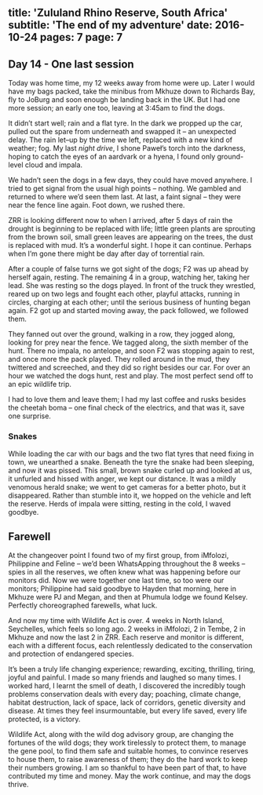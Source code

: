 title: 'Zululand Rhino Reserve, South Africa'
subtitle: 'The end of my adventure'
date: 2016-10-24
pages: 7
page: 7
---

## Day 14 - One last session

Today was home time, my 12 weeks away from home were up. Later I would have my bags packed, take the minibus from Mkhuze down to Richards Bay, fly to JoBurg and soon enough be landing back in the UK. But I had one more session; an early one too, leaving at 3:45am to find the dogs.

It didn’t start well; rain and a flat tyre. In the dark we propped up the car, pulled out the spare from underneath and swapped it – an unexpected delay. The rain let–up by the time we left, replaced with a new kind of weather; fog. My last _night drive_, I shone Paweł’s torch into the darkness, hoping to catch the eyes of an aardvark or a hyena, I found only ground-level cloud and impala.

We hadn’t seen the dogs in a few days, they could have moved anywhere. I tried to get signal from the usual high points – nothing. We gambled and returned to where we’d seen them last. At last, a faint signal – they were near the fence line again. Foot down, we rushed there.

ZRR is looking different now to when I arrived, after 5 days of rain the drought is beginning to be replaced with life; little green plants are sprouting from the brown soil, small green leaves are appearing on the trees, the dust is replaced with mud. It’s a wonderful sight. I hope it can continue. Perhaps when I’m gone there might be day after day of torrential rain.

After a couple of false turns we got sight of the dogs; F2 was up ahead by herself again, resting. The remaining 4 in a group, watching her, taking her lead. She was resting so the dogs played. In front of the truck they wrestled, reared up on two legs and fought each other, playful attacks, running in circles, charging at each other; until the serious business of hunting began again. F2 got up and started moving away, the pack followed, we followed them.

They fanned out over the ground, walking in a row, they jogged along, looking for prey near the fence. We tagged along, the sixth member of the hunt. There no impala, no antelope, and soon F2 was stopping again to rest, and once more the pack played. They rolled around in the mud, they twittered and screeched, and they did so right besides our car. For over an hour we watched the dogs hunt, rest and play. The most perfect send off to an epic wildlife trip.

I had to love them and leave them; I had my last coffee and rusks besides the cheetah boma – one final check of the electrics, and that was it, save one surprise.

### Snakes

While loading the car with our bags and the two flat tyres that need fixing in town, we unearthed a snake. Beneath the tyre the snake had been sleeping, and now it was pissed. This small, brown snake curled up and looked at us, it unfurled and hissed with anger, we kept our distance. It was a mildly venomous herald snake; we went to get cameras for a better photo, but it disappeared. Rather than stumble into it, we hopped on the vehicle and left the reserve. Herds of impala were sitting, resting in the cold, I waved goodbye.

## Farewell

At the changeover point I found two of my first group, from iMfolozi, Philippine and Feline – we’d been WhatsApping throughout the 8 weeks – spies in all the reserves, we often knew what was happening before our monitors did. Now we were together one last time, so too were our monitors; Philippine had said goodbye to Hayden that morning, here in Mkhuze were PJ and Megan, and then at Phumula lodge we found Kelsey. Perfectly choreographed farewells, what luck.

And now my time with Wildlife Act is over. 4 weeks in North Island, Seychelles, which feels so long ago. 2 weeks in iMfolozi, 2 in Tembe, 2 in Mkhuze and now the last 2 in ZRR. Each reserve and monitor is different, each with a different focus, each relentlessly dedicated to the conservation and protection of endangered species.

It’s been a truly life changing experience; rewarding, exciting, thrilling, tiring, joyful and painful. I made so many friends and laughed so many times. I worked hard, I learnt the smell of death, I discovered the incredibly tough problems conservation deals with every day; poaching, climate change, habitat destruction, lack of space, lack of corridors, genetic diversity and disease. At times they feel insurmountable, but every life saved, every life protected, is a victory.

Wildlife Act, along with the wild dog advisory group, are changing the fortunes of the wild dogs; they work tirelessly to protect them, to manage the gene pool, to find them safe and suitable homes, to convince reserves to house them, to raise awareness of them; they do the hard work to keep their numbers growing. I am so thankful to have been part of that, to have contributed my time and money. May the work continue, and may the dogs thrive.
